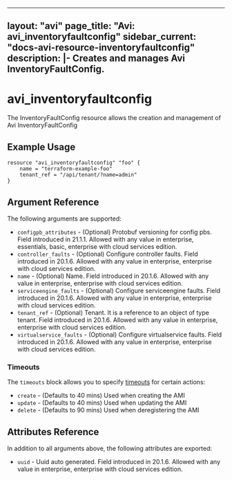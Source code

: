 <!--
    Copyright 2021 VMware, Inc.
    SPDX-License-Identifier: Mozilla Public License 2.0
-->
---
layout: "avi"
page_title: "Avi: avi_inventoryfaultconfig"
sidebar_current: "docs-avi-resource-inventoryfaultconfig"
description: |-
  Creates and manages Avi InventoryFaultConfig.
---

# avi_inventoryfaultconfig

The InventoryFaultConfig resource allows the creation and management of Avi InventoryFaultConfig

## Example Usage

```hcl
resource "avi_inventoryfaultconfig" "foo" {
    name = "terraform-example-foo"
    tenant_ref = "/api/tenant/?name=admin"
}
```

## Argument Reference

The following arguments are supported:

* `configpb_attributes` - (Optional) Protobuf versioning for config pbs. Field introduced in 21.1.1. Allowed with any value in enterprise, essentials, basic, enterprise with cloud services edition.
* `controller_faults` - (Optional) Configure controller faults. Field introduced in 20.1.6. Allowed with any value in enterprise, enterprise with cloud services edition.
* `name` - (Optional) Name. Field introduced in 20.1.6. Allowed with any value in enterprise, enterprise with cloud services edition.
* `serviceengine_faults` - (Optional) Configure serviceengine faults. Field introduced in 20.1.6. Allowed with any value in enterprise, enterprise with cloud services edition.
* `tenant_ref` - (Optional) Tenant. It is a reference to an object of type tenant. Field introduced in 20.1.6. Allowed with any value in enterprise, enterprise with cloud services edition.
* `virtualservice_faults` - (Optional) Configure virtualservice faults. Field introduced in 20.1.6. Allowed with any value in enterprise, enterprise with cloud services edition.


### Timeouts

The `timeouts` block allows you to specify [timeouts](https://www.terraform.io/docs/configuration/resources.html#timeouts) for certain actions:

* `create` - (Defaults to 40 mins) Used when creating the AMI
* `update` - (Defaults to 40 mins) Used when updating the AMI
* `delete` - (Defaults to 90 mins) Used when deregistering the AMI

## Attributes Reference

In addition to all arguments above, the following attributes are exported:

* `uuid` -  Uuid auto generated. Field introduced in 20.1.6. Allowed with any value in enterprise, enterprise with cloud services edition.

